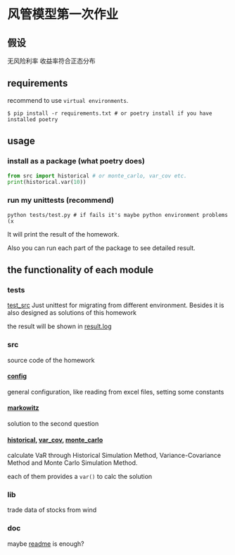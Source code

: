 # 风管模型第一次作业
## 假设
无风险利率
收益率符合正态分布
## requirements
recommend to use `virtual environments`.
```shell
$ pip install -r requirements.txt # or poetry install if you have installed poetry
```
## usage
### install as a package (what poetry does)
```python
from src import historical # or monte_carlo, var_cov etc.
print(historical.var(10))
```
### run my unittests (recommend)
``` shell
python tests/test.py # if fails it's maybe python environment problems (x
```
It will print the result of the homework.

Also you can run each part of the package to see detailed result.
## the functionality of each module

### tests
[test_src](./tests/test_src.py)
Just unittest for migrating from different environment. 
Besides it is also designed as solutions of this homework

the result will be shown in [result.log](./result.log)
### src
source code of the homework
#### [config](./src/config.py)
general configuration, like reading from excel files, setting some constants
#### [markowitz](./src/markowitz.py)
solution to the second question

#### [historical](./src/historical.py), [var_cov](./src/var_cov.py), [monte_carlo](./src/monte_carlo.py)
calculate VaR through Historical Simulation Method, Variance-Covariance Method and Monte Carlo Simulation Method. 

each of them provides a `var()` to calc the solution

### lib
trade data of stocks from wind

### doc
maybe [readme](./README.md) is enough?
